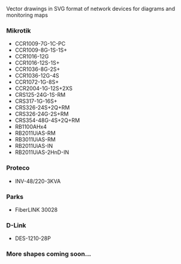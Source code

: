 Vector drawings in SVG format of network devices for diagrams and monitoring maps

### Mikrotik

* CCR1009-7G-1C-PC
* CCR1009-8G-1S-1S+
* CCR1016-12G
* CCR1016-12S-1S+
* CCR1036-8G-2S+
* CCR1036-12G-4S
* CCR1072-1G-8S+
* CCR2004-1G-12S+2XS
* CRS125-24G-1S-RM
* CRS317-1G-16S+
* CRS326-24S+2Q+RM
* CRS326-24G-2S+RM
* CRS354-48G-4S+2Q+RM
* RB1100AHx4
* RB2011UiAS-RM
* RB3011UiAS-RM
* RB2011UiAS-IN
* RB2011UiAS-2HnD-IN


### Proteco

* INV-48/220-3KVA


### Parks

* FiberLINK 30028


### D-Link

* DES-1210-28P


### More shapes coming soon...


